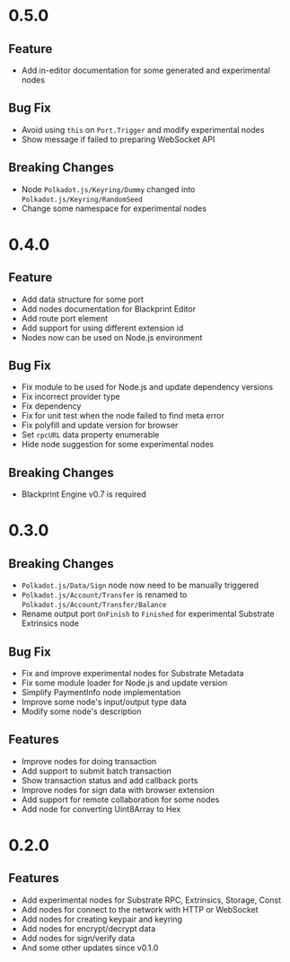# 0.5.0

## Feature
- Add in-editor documentation for some generated and experimental nodes

## Bug Fix
- Avoid using `this` on `Port.Trigger` and modify experimental nodes
- Show message if failed to preparing WebSocket API

## Breaking Changes
- Node `Polkadot.js/Keyring/Dummy` changed into `Polkadot.js/Keyring/RandomSeed`
- Change some namespace for experimental nodes

# 0.4.0

## Feature
- Add data structure for some port
- Add nodes documentation for Blackprint Editor
- Add route port element
- Add support for using different extension id
- Nodes now can be used on Node.js environment

## Bug Fix
- Fix module to be used for Node.js and update dependency versions
- Fix incorrect provider type
- Fix dependency
- Fix for unit test when the node failed to find meta error
- Fix polyfill and update version for browser
- Set `rpcURL` data property enumerable
- Hide node suggestion for some experimental nodes

## Breaking Changes
- Blackprint Engine v0.7 is required

# 0.3.0

## Breaking Changes
- `Polkadot.js/Data/Sign` node now need to be manually triggered
- `Polkadot.js/Account/Transfer` is renamed to `Polkadot.js/Account/Transfer/Balance`
- Rename output port `OnFinish` to `Finished` for experimental Substrate Extrinsics node

## Bug Fix
- Fix and improve experimental nodes for Substrate Metadata
- Fix some module loader for Node.js and update version
- Simplify PaymentInfo node implementation
- Improve some node's input/output type data
- Modify some node's description

## Features
- Improve nodes for doing transaction
- Add support to submit batch transaction
- Show transaction status and add callback ports
- Improve nodes for sign data with browser extension
- Add support for remote collaboration for some nodes
- Add node for converting Uint8Array to Hex

# 0.2.0

## Features
- Add experimental nodes for Substrate RPC, Extrinsics, Storage, Const
- Add nodes for connect to the network with HTTP or WebSocket
- Add nodes for creating keypair and keyring
- Add nodes for encrypt/decrypt data
- Add nodes for sign/verify data
- And some other updates since v0.1.0